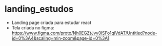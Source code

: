 # landing_estudos
- Landing page criada para estudar react
- Tela criada no figma: https://www.figma.com/proto/Nh0EGZtJvv0ISFo1qiVdAT/Untitled?node-id=0%3A4&scaling=min-zoom&page-id=0%3A1
